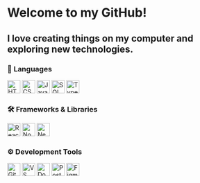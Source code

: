 # Welcome to my GitHub! 
## I love creating things on my computer and exploring new technologies.

### 🌟 **Languages**  
<p align="left">  
  <img src="https://cdn.simpleicons.org/html5/E34F26" height="30" alt="HTML5" />  
  <img src="https://cdn.simpleicons.org/css3/1572B6" height="30" alt="CSS3" />  
  <img src="https://skillicons.dev/icons?i=js" height="30" alt="JavaScript" />  
  <img src="https://cdn.simpleicons.org/mysql/316192" height="30" alt="SQL" />  
  <img src="https://skillicons.dev/icons?i=ts" height="30" alt="TypeScript" />  
</p>

### 🛠️ **Frameworks & Libraries**  
<p align="left">  
  <img src="https://skillicons.dev/icons?i=react" height="30" alt="React" />  
  <img src="https://skillicons.dev/icons?i=nodejs" height="30" alt="Node.js" />  
  <img src="https://cdn.simpleicons.org/nextdotjs/000000" height="30" alt="Next.js" />  
</p>

### ⚙️ **Development Tools**  
<p align="left">  
  <img src="https://skillicons.dev/icons?i=git" height="30" alt="Git" />  
  <img src="https://skillicons.dev/icons?i=vscode" height="30" alt="VS Code" />  
  <img src="https://cdn.simpleicons.org/docker/2496ED" height="30" alt="Docker" />  
  <img src="https://cdn.simpleicons.org/postman/FF6C37" height="30" alt="Postman" />  
  <img src="https://skillicons.dev/icons?i=figma" height="30" alt="Figma" />  
</p>
